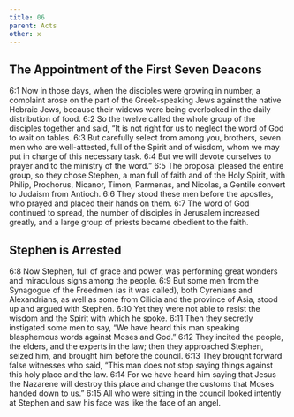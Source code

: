 ```yaml
---
title: 06
parent: Acts
other: x
---
```

## The Appointment of the First Seven Deacons

<a name="6:1">6:1</a> Now in those days, when the disciples were growing in number, a complaint arose on the part of the Greek-speaking Jews against the native Hebraic Jews, because their widows were being overlooked in the daily distribution of food. <a name="6:2">6:2</a> So the twelve called the whole group of the disciples together and said, “It is not right for us to neglect the word of God to wait on tables. <a name="6:3">6:3</a> But carefully select from among you, brothers, seven men who are well-attested, full of the Spirit and of wisdom, whom we may put in charge of this necessary task. <a name="6:4">6:4</a> But we will devote ourselves to prayer and to the ministry of the word.” <a name="6:5">6:5</a> The proposal pleased the entire group, so they chose Stephen, a man full of faith and of the Holy Spirit, with Philip, Prochorus, Nicanor, Timon, Parmenas, and Nicolas, a Gentile convert to Judaism from Antioch. <a name="6:6">6:6</a> They stood these men before the apostles, who prayed and placed their hands on them. <a name="6:7">6:7</a> The word of God continued to spread, the number of disciples in Jerusalem increased greatly, and a large group of priests became obedient to the faith.

## Stephen is Arrested

<a name="6:8">6:8</a> Now Stephen, full of grace and power, was performing great wonders and miraculous signs among the people. <a name="6:9">6:9</a> But some men from the Synagogue of the Freedmen (as it was called), both Cyrenians and Alexandrians, as well as some from Cilicia and the province of Asia, stood up and argued with Stephen. <a name="6:10">6:10</a> Yet they were not able to resist the wisdom and the Spirit with which he spoke. <a name="6:11">6:11</a> Then they secretly instigated some men to say, “We have heard this man speaking blasphemous words against Moses and God.” <a name="6:12">6:12</a> They incited the people, the elders, and the experts in the law; then they approached Stephen, seized him, and brought him before the council. <a name="6:13">6:13</a> They brought forward false witnesses who said, “This man does not stop saying things against this holy place and the law. <a name="6:14">6:14</a> For we have heard him saying that Jesus the Nazarene will destroy this place and change the customs that Moses handed down to us.” <a name="6:15">6:15</a> All who were sitting in the council looked intently at Stephen and saw his face was like the face of an angel.

